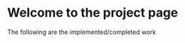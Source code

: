 # Welcome to the project page

The following are the implemented/completed work

```{tableofcontents}
```
